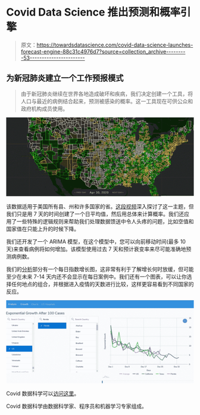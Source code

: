 # Covid Data Science 推出预测和概率引擎

> 原文：<https://towardsdatascience.com/covid-data-science-launches-forecast-engine-88c31c4976d7?source=collection_archive---------53----------------------->

## 为新冠肺炎建立一个工作预报模式

> 由于新冠肺炎继续在世界各地造成破坏和疾病，我们决定创建一个工具，将人口与最近的病例结合起来，预测被感染的概率。这一工具现在可供公众和政府机构成员使用。

![](img/6fc8e73af3e01f43d3bc1b58995e2d8a.png)

该数据适用于美国所有县、州和许多国家的省。[这段视频](https://vimeo.com/412642227)深入探讨了这一主题，但我们只是用 7 天的时间创建了一个日平均值，然后用总体来计算概率。我们还应用了一些特殊的逻辑规则来帮助我们处理数据馈送中令人头疼的问题，比如空值和国家值在只能上升的时候下降。

我们还开发了一个 ARIMA 模型，在这个模型中，您可以向前移动时间(最多 10 天)来查看病例将如何增加。该模型使用过去 7 天和预计衰变率来尽可能准确地预测病例数。

我们的[分析](https://coviddatascience.com/analysis/)部分有一个每日指数增长图，这非常有利于了解增长何时放缓，但可能至少在未来 7-14 天内还不会显示在每日案例中。我们还有一个图表，可以让你选择任何地点的组合，并根据进入疫情的天数进行比较，这样更容易看到不同国家的反应。

![](img/f924e75c9b320164195afd2df9f203c8.png)

Covid 数据科学可以[访问这里](https://coviddatascience.com)。

Covid 数据科学由数据科学家、程序员和机器学习专家组成。